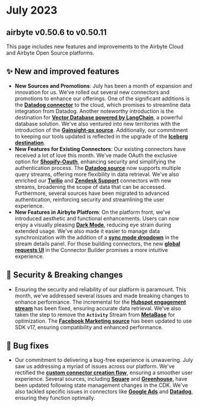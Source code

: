 # July 2023

## airbyte v0.50.6 to v0.50.11

This page includes new features and improvements to the Airbyte Cloud and Airbyte Open Source
platforms.

## **✨ New and improved features**

- **New Sources and Promotions**: July has been a month of expansion and innovation for us. We've
  rolled out several new connectors and promotions to enhance our offerings. One of the significant
  additions is the **[Datadog connector](https://github.com/airbytehq/airbyte/pull/27906)** to the
  cloud, which promises to streamline data integration from Datadog. Another noteworthy introduction
  is the destination for
  **[Vector Database powered by LangChain](https://github.com/airbytehq/airbyte/pull/26184)**, a
  powerful database solution. We've also ventured into new territories with the introduction of the
  **[Gainsight-px source](https://github.com/airbytehq/airbyte/pull/26998)**. Additionally, our
  commitment to keeping our tools updated is reflected in the upgrade of the
  **[Iceberg destination](https://github.com/airbytehq/airbyte/pull/23201)**.
- **New Features for Existing Connectors**: Our existing connectors have received a lot of love this
  month. We've made OAuth the exclusive option for
  **[Shopify-Oauth](https://chat.openai.com/c/e3dcdfa7-a2d3-46b5-9976-2bb866e1bb2a#6457)**,
  enhancing security and simplifying the authentication process. The
  **[Datadog source](https://github.com/airbytehq/airbyte/pull/27804)** now supports multiple query
  streams, offering more flexibility in data retrieval. We've also enriched our
  **[Twilio](https://github.com/airbytehq/airbyte/pull/27231)** and
  **[Zendesk Support](https://github.com/airbytehq/airbyte/pull/27156)** connectors with new
  streams, broadening the scope of data that can be accessed. Furthermore, several sources have been
  migrated to advanced authentication, reinforcing security and streamlining the user experience.
- **New Features in Airbyte Platform**: On the platform front, we've introduced aesthetic and
  functional enhancements. Users can now enjoy a visually pleasing
  **[Dark Mode](https://chat.openai.com/c/e3dcdfa7-a2d3-46b5-9976-2bb866e1bb2a#6632)**, reducing eye
  strain during extended usage. We've also made it easier to manage data synchronization with the
  addition of a
  **[sync mode dropdown](https://chat.openai.com/c/e3dcdfa7-a2d3-46b5-9976-2bb866e1bb2a#7688)** in
  the stream details panel. For those building connectors, the new
  **[global requests UI](https://chat.openai.com/c/e3dcdfa7-a2d3-46b5-9976-2bb866e1bb2a#7699)** in
  the Connector Builder promises a more intuitive experience.

## **🚨 Security & Breaking changes**

- Ensuring the security and reliability of our platform is paramount. This month, we've addressed
  several issues and made breaking changes to enhance performance. The incremental for the
  **[Hubspot engagement stream](https://github.com/airbytehq/airbyte/pull/27161)** has been fixed,
  ensuring accurate data retrieval. We've also taken the step to remove the **`Activity`** Stream
  from **[MetaBase](https://github.com/airbytehq/airbyte/pull/27777)** for optimization. The
  **[Facebook Marketing source](https://github.com/airbytehq/airbyte/pull/27563)** has been updated
  to use SDK v17, ensuring compatibility and enhanced performance.

## **🐛 Bug fixes**

- Our commitment to delivering a bug-free experience is unwavering. July saw us addressing a myriad
  of issues across our platform. We've rectified the
  **[custom connector creation flow](https://chat.openai.com/c/e3dcdfa7-a2d3-46b5-9976-2bb866e1bb2a#8018)**,
  ensuring a smoother user experience. Several sources, including
  **[Square](https://github.com/airbytehq/airbyte/pull/27762)** and
  **[Greenhouse](https://github.com/airbytehq/airbyte/pull/27773)**, have been updated following
  state management changes in the CDK. We've also tackled specific issues in connectors like
  **[Google Ads](https://github.com/airbytehq/airbyte/pull/27711)** and
  **[Datadog](https://github.com/airbytehq/airbyte/pull/27784)**, ensuring they function optimally.
